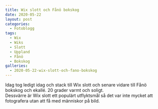```yaml
---
title: Wix slott och Fånö bokskog
date: 2020-05-22
layout: post
categories:
  - Fotoblogg
tags:
  - Wix
  - Wiks
  - Slott
  - Uppland
  - Fånö
  - Bokskog
galleries:
  - 2020-05-22-wix-slott-och-fano-bokskog
---
```


Idag tog ledigt idag och stack till Wix slott och senare vidare till Fånö bokskog och ekallé. 20 grader varmt och soligt.  
Dessvärre är Wix slott ett populärt utflyktsmål så det var inte mycket att fotografera utan att få med människor på bild.
